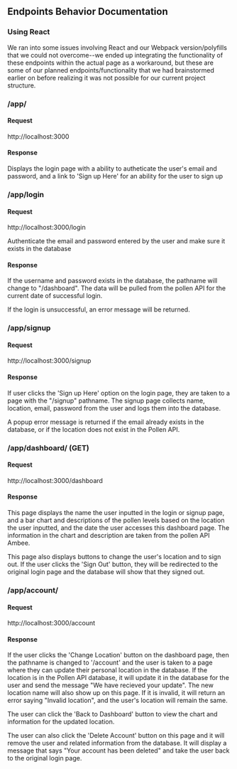 ## Endpoints Behavior Documentation



### Using React

We ran into some issues involving React and our Webpack version/polyfills that we could not overcome--we ended up integrating the functionality of these endpoints within the actual page as a workaround, but these are some of our planned endpoints/functionality that we had brainstormed earlier on before realizing it was not possible for our current project structure. 


### /app/



#### Request


http://localhost:3000



#### Response



Displays the login page with a ability to autheticate the user's email and password, and a link to 'Sign up Here' for an ability for the user to sign up




### /app/login



#### Request



http://localhost:3000/login


Authenticate the email and password entered by the user and make sure it exists in the database



#### Response



If the username and password exists in the database, the pathname will change to "/dashboard".
The data will be pulled from the pollen API for the current date of successful login.


If the login is unsuccessful, an error message will be returned.



### /app/signup



#### Request



http://localhost:3000/signup



#### Response


If user clicks the 'Sign up Here' option on the login page, they are taken to a page with the "/signup" pathname.
The signup page collects name, location, email, password from the user and logs them into the database.

A popup error message is returned if the email already exists in the database, or if the location does not exist in the Pollen API.




### /app/dashboard/ (GET)



#### Request



http://localhost:3000/dashboard



#### Response


This page displays the name the user inputted in the login or signup page, and a bar chart and descriptions of the pollen levels based on the location the user inputted, and the date the user accesses this dashboard page. The information in the chart and description are taken from the pollen API Ambee.

This page also displays buttons to change the user's location and to sign out. If the user clicks the 'Sign Out' button, they will be redirected to the original login page and the database will show that they signed out.


### /app/account/



#### Request


http://localhost:3000/account


#### Response


If the user clicks the 'Change Location' button on the dashboard page, then the pathname is changed to '/account' and the user is taken to a page where they can update their personal location in the database. If the location is in the Pollen API database, it will update it in the database for the user and send the message "We have recieved your update". The new location name will also show up on this page. If it is invalid, it will return an error saying "Invalid location", and the user's location will remain the same.

The user can click the 'Back to Dashboard' button to view the chart and information for the updated location.

The user can also click the 'Delete Account' button on this page and it will remove the user and related information from the database. It will display a message that says "Your account has been deleted" and take the user back to the original login page.


